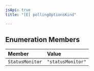 ```yaml
---
jsApi: true
title: "[E] pollingOptionsKind"

---
```

## Enumeration Members

| Member | Value |
| :------ | :------ |
| `StatusMonitor` | `"statusMonitor"` |

